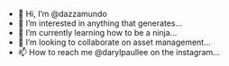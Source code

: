 - 👋 Hi, I’m @dazzamundo
- 👀 I’m interested in anything that generates...
- 🌱 I’m currently learning how to be a ninja...
- 💞️ I’m looking to collaborate on asset management...
- 📫 How to reach me @darylpaullee on the instagram...

<!---
dazzamundo/dazzamundo is a ✨ special ✨ repository because its `README.md` (this file) appears on your GitHub profile.
You can click the Preview link to take a look at your changes.
--->
